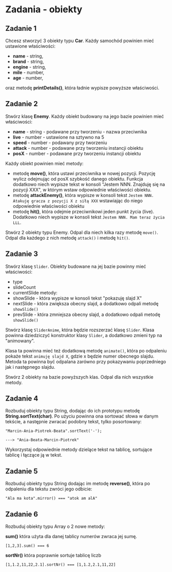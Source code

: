 # Zadania - obiekty

## Zadanie 1
Chcesz stworzyć 3 obiekty typu **Car**.
Każdy samochód powinien mieć ustawione właściwości:
- **name** - string,
- **brand** - string,
- **engine** - string,
- **mile** - number,
- **age** - number,

oraz metodę **printDetails()**, która ładnie wypisze powyższe właściwości.

## Zadanie 2
Stwórz klasę **Enemy**.
Każdy obiekt budowany na jego bazie powinien mieć właściwości:
- **name** - string - podawane przy tworzeniu - nazwa przeciwnika
- **live** - number - ustawione na sztywno na 5
- **speed** - number - podawany przy tworzeniu
- **attack** - number - podawane przy tworzeniu instancji obiektu
- **posX** - number - podawane przy tworzeniu instancji obiektu

Każdy obiekt powinien mieć metody:
- metodę **move()**, która ustawi przeciwnika w nowej pozycji. Pozycję wylicz odejmując od posX szybkość danego obiektu. Funkcja dodatkowo niech wypisze tekst w konsoli "Jestem NNN. Znajduję się na pozycji XXX", w którym wstaw odpowiednie właściwości obiektu.
- metodę **attackEnemy()**, która wypisze w konsoli tekst `Jestem NNN. Atakuję gracza z pozycji X z siłą XXX` wstawiając do niego odpowiednie właściwości obiektu
- metodę **hit()**, która odejmie przeciwnikowi jeden punkt życia (live). Dodatkowo niech wypisze w konsoli tekst `Jestem NNN. Mam teraz życia LLL`.

Stwórz 2 obiekty typu Enemy. Odpal dla niech kilka razy metodę `move()`. Odpal dla każdego z nich metodę `attack()` i metodę `hit()`.

## Zadanie 3
Stwórz klasę `Slider`. Obiekty budowane na jej bazie powinny mieć właściwości:
- type
- slideCount
- currentSlide
metody:
- showSlide - która wypisze w konsoli tekst "pokazuję slajd X"
- nextSlide - która zwiększa obecny slajd, a dodatkowo odpali metodę `showSlide()`
- prevSlide - która zmniejsza obecny slajd, a dodatkowo odpali metodę `showSlide()`

Stwórz klasę `SliderAnime`, która będzie rozszerzać klasę `Slider`.
Klasa powinna dziedziczyć konstruktor klasy `Slider`, a dodatkowo zmieni typ na "animowany".

Klasa ta powinna mieć też dodatkową metodę `animate()`, która po odpaleniu pokaże tekst `animuję slajd X`, gdzie x będzie numer obecnego slajdu. Metoda ta powinna być odpalana zarówno przy pokazywaniu poprzedniego jak i następnego slajdu.

Stwórz 2 obiekty na bazie powyższych klas. Odpal dla nich wszystkie metody.

## Zadanie 4
Rozbuduj obiekty typu String, dodając do ich prototypu metodę **String.sortText(char)**.
Po użyciu powinna ona sortować słowa w danym tekście, a następnie zwracać podobny tekst, tylko posortowany:
```
"Marcin-Ania-Piotrek-Beata".sortText('-');

---> "Ania-Beata-Marcin-Piotrek"
```

Wykorzystaj odpowiednie metody dzielące tekst na tablicę, sortujące tablicę i łączące ją w tekst.

## Zadanie 5
Rozbuduj obiekty typu String dodając im metodę **reverse()**, która po odpaleniu dla tekstu zwróci jego odbicie:

```
"Ala ma kota".mirror() === "atok am alA"
```

## Zadanie 6
Rozbuduj obiekty typu Array o 2 nowe metody:

**sum()**
która użyta dla danej tablicy numerów zwraca jej sumę.

```
[1,2,3].sum() === 6
```

**sortNr()**
która poprawnie sortuje tablicę liczb

```
[1,1.2,11,22,2.1].sortNr() === [1,1.2,2.1,11,22]
```